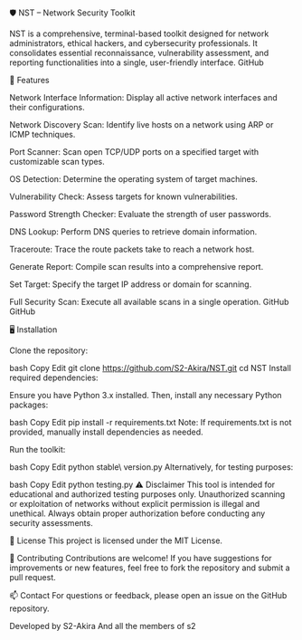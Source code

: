 🛡️ NST – Network Security Toolkit


NST is a comprehensive, terminal-based toolkit designed for network administrators, ethical hackers, and cybersecurity professionals. It consolidates essential reconnaissance, vulnerability assessment, and reporting functionalities into a single, user-friendly interface.
GitHub

🚀 Features


Network Interface Information: Display all active network interfaces and their configurations.

Network Discovery Scan: Identify live hosts on a network using ARP or ICMP techniques.

Port Scanner: Scan open TCP/UDP ports on a specified target with customizable scan types.

OS Detection: Determine the operating system of target machines.

Vulnerability Check: Assess targets for known vulnerabilities.

Password Strength Checker: Evaluate the strength of user passwords.

DNS Lookup: Perform DNS queries to retrieve domain information.

Traceroute: Trace the route packets take to reach a network host.

Generate Report: Compile scan results into a comprehensive report.

Set Target: Specify the target IP address or domain for scanning.

Full Security Scan: Execute all available scans in a single operation.
GitHub
GitHub

🖥️ Installation



Clone the repository:

bash
Copy
Edit
git clone https://github.com/S2-Akira/NST.git
cd NST
Install required dependencies:

Ensure you have Python 3.x installed. Then, install any necessary Python packages:

bash
Copy
Edit
pip install -r requirements.txt
Note: If requirements.txt is not provided, manually install dependencies as needed.

Run the toolkit:

bash
Copy
Edit
python stable\ version.py
Alternatively, for testing purposes:

bash
Copy
Edit
python testing.py
⚠️ Disclaimer
This tool is intended for educational and authorized testing purposes only. Unauthorized scanning or exploitation of networks without explicit permission is illegal and unethical. Always obtain proper authorization before conducting any security assessments.

📄 License
This project is licensed under the MIT License.

🤝 Contributing
Contributions are welcome! If you have suggestions for improvements or new features, feel free to fork the repository and submit a pull request.

📫 Contact
For questions or feedback, please open an issue on the GitHub repository.

Developed by S2-Akira And all the members of s2
